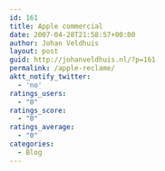 ```yaml
---
id: 161
title: Apple commercial
date: 2007-04-28T21:58:57+00:00
author: Johan Veldhuis
layout: post
guid: http://johanveldhuis.nl/?p=161
permalink: /apple-reclame/
aktt_notify_twitter:
  - 'no'
ratings_users:
  - "0"
ratings_score:
  - "0"
ratings_average:
  - "0"
categories:
  - Blog
---
```

